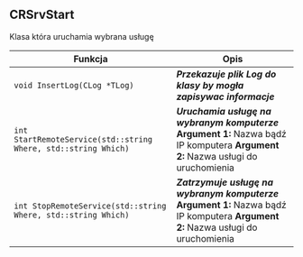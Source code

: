 ## **CRSrvStart**

Klasa która uruchamia wybrana usługę

| Funkcja                                  | Opis                                     |
| ---------------------------------------- | ---------------------------------------- |
| `void InsertLog(CLog *TLog)`             | ***Przekazuje plik Log do klasy by mogła zapisywac informacje*** |
| `int StartRemoteService(std::string Where, std::string Which)` | ***Uruchamia usługę na wybranym komputerze*** **Argument 1:** Nazwa bądź IP komputera **Argument 2:** Nazwa usługi do uruchomienia |
| `int StopRemoteService(std::string Where, std::string Which)` | ***Zatrzymuje usługę na wybranym komputerze*** **Argument 1:** Nazwa bądź IP komputera **Argument 2:** Nazwa usługi do uruchomienia |